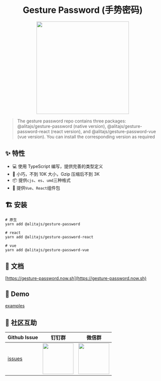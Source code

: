 <h1 align="center">
  Gesture Password (手势密码)
</h1>

<div align="center">
<img height="300" src="https://user-images.githubusercontent.com/11746742/68995608-735b4a00-08ca-11ea-8402-2d5229beaceb.png"></img>
</div>

> The gesture password repo contains three packages: @alitajs/gesture-password (native version), @alitajs/gesture-password-react (react version), and @alitajs/gesture-password-vue (vue version). You can install the corresponding version as required

## ✨ 特性

- 💻 使用 TypeScript 编写，提供完善的类型定义
- 🚀 小巧，不到 10K 大小，Gzip 压缩后不到 3K
- 📦 提供`cjs`、`es`、`umd`三种格式
- 🎉 提供`Vue`、`React`组件包

## 🏗 安装

```
# 原生
yarn add @alitajs/gesture-password

# react
yarn add @alitajs/gesture-password-react

# vue
yarn add @alitajs/gesture-password-vue
```

## 📝 文档

[https://gesture-password.now.sh](https://gesture-password.now.sh)

## 👀 Demo

[examples](https://gesture-password.now.sh/examples.html)

## 🌟 社区互助

| Github Issue                                                 | 钉钉群                                                                                     | 微信群                                                                                   |
| ------------------------------------------------------------ | ------------------------------------------------------------------------------------------ | ---------------------------------------------------------------------------------------- |
| [issues](https://github.com/alitajs/gesture-password/issues) | <img src="https://github.com/alitajs/alita/blob/master/public/dingding.png" width="100" /> | <img src="https://github.com/alitajs/alita/blob/master/public/wechat.png" width="100" /> |
